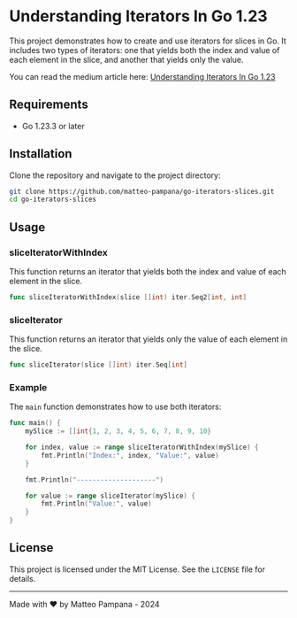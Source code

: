 # Understanding Iterators In Go 1.23

This project demonstrates how to create and use iterators for slices in Go. It includes two types of iterators: one that yields both the index and value of each element in the slice, and another that yields only the value.

You can read the medium article here: [Understanding Iterators In Go 1.23](https://medium.com/@matteopampana/understanding-iterators-in-go-1-23-eac5308dd49b)

## Requirements

- Go 1.23.3 or later

## Installation

Clone the repository and navigate to the project directory:

```sh
git clone https://github.com/matteo-pampana/go-iterators-slices.git
cd go-iterators-slices
```

## Usage

### sliceIteratorWithIndex

This function returns an iterator that yields both the index and value of each element in the slice.

```go
func sliceIteratorWithIndex(slice []int) iter.Seq2[int, int]
```

### sliceIterator

This function returns an iterator that yields only the value of each element in the slice.

```go
func sliceIterator(slice []int) iter.Seq[int]
```

### Example

The `main` function demonstrates how to use both iterators:

```go
func main() {
    mySlice := []int{1, 2, 3, 4, 5, 6, 7, 8, 9, 10}

    for index, value := range sliceIteratorWithIndex(mySlice) {
        fmt.Println("Index:", index, "Value:", value)
    }

    fmt.Println("--------------------")

    for value := range sliceIterator(mySlice) {
        fmt.Println("Value:", value)
    }
}
```

## License

This project is licensed under the MIT License. See the `LICENSE` file for details.

---

Made with ❤️ by Matteo Pampana - 2024
